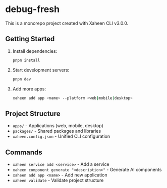 # debug-fresh

This is a monorepo project created with Xaheen CLI v3.0.0.

## Getting Started

1. Install dependencies:
   ```bash
   pnpm install
   ```

2. Start development servers:
   ```bash
   pnpm dev
   ```

3. Add more apps:
   ```bash
   xaheen add app <name> --platform <web|mobile|desktop>
   ```

## Project Structure

- `apps/` - Applications (web, mobile, desktop)
- `packages/` - Shared packages and libraries
- `xaheen.config.json` - Unified CLI configuration

## Commands

- `xaheen service add <service>` - Add a service
- `xaheen component generate "<description>"` - Generate AI components
- `xaheen add app <name>` - Add new application
- `xaheen validate` - Validate project structure
